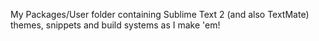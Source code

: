 My Packages/User folder containing Sublime Text 2 (and also TextMate) themes, snippets and build systems as I make 'em!